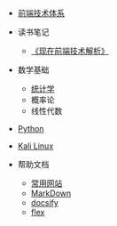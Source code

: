 * [前端技术体系](csii/Technology.md)

* 读书笔记
    * [《现在前端技术解析》](readlog/现在前端技术解析.md)
    
* 数学基础
    * [统计学](math/tongjixue.md)
    * 概率论
    * 线性代数
   
* [Python](python/home.md)

* [Kali Linux](kali/home.md)

* 帮助文档
    * [常用网站](help/utilweb.md)
    * [MarkDown](help/markdownhelp.md)
    * [docsify](help/docsifyhelp.md)
    * [flex](help/flex.md)